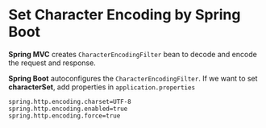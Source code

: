 # Set Character Encoding by Spring Boot

**Spring MVC** creates `CharacterEncodingFilter` bean to decode and encode the request
and response.

**Spring Boot** autoconfigures the `CharacterEncodingFilter`. If we want to set **characterSet**,
add properties in `application.properties`

```properties
spring.http.encoding.charset=UTF-8
spring.http.encoding.enabled=true
spring.http.encoding.force=true
```
 